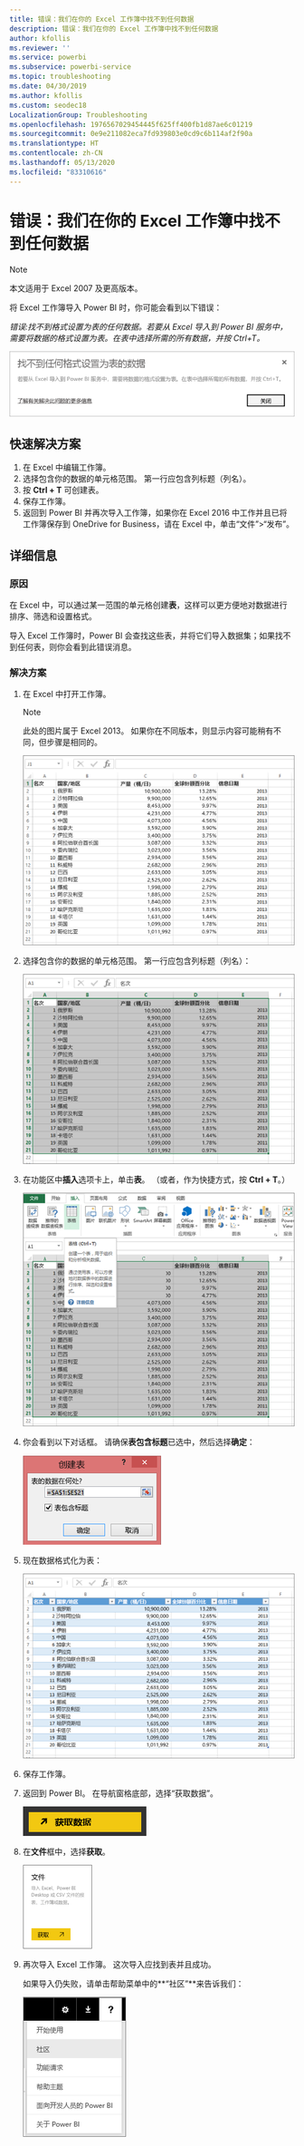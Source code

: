 ```yaml
---
title: 错误：我们在你的 Excel 工作簿中找不到任何数据
description: 错误：我们在你的 Excel 工作簿中找不到任何数据
author: kfollis
ms.reviewer: ''
ms.service: powerbi
ms.subservice: powerbi-service
ms.topic: troubleshooting
ms.date: 04/30/2019
ms.author: kfollis
ms.custom: seodec18
LocalizationGroup: Troubleshooting
ms.openlocfilehash: 1976567029454445f625ff400fb1d87ae6c01219
ms.sourcegitcommit: 0e9e211082eca7fd939803e0cd9c6b114af2f90a
ms.translationtype: HT
ms.contentlocale: zh-CN
ms.lasthandoff: 05/13/2020
ms.locfileid: "83310616"
---
```

# <a name="error-we-couldnt-find-any-data-in-your-excel-workbook"></a>错误：我们在你的 Excel 工作簿中找不到任何数据

>[!NOTE]  
>本文适用于 Excel 2007 及更高版本。

将 Excel 工作簿导入 Power BI 时，你可能会看到以下错误：

*错误:找不到格式设置为表的任何数据。若要从 Excel 导入到 Power BI 服务中，需要将数据的格式设置为表。在表中选择所需的所有数据，并按 Ctrl+T。*

![在工作簿中找不到数据](media/service-admin-troubleshoot-excel-workbook-data/power-bi-we-couldnt-find-any-data.png)

## <a name="quick-solution"></a>快速解决方案
1. 在 Excel 中编辑工作簿。
2. 选择包含你的数据的单元格范围。 第一行应包含列标题（列名）。
3. 按 **Ctrl + T** 可创建表。
4. 保存工作簿。
5. 返回到 Power BI 并再次导入工作簿，如果你在 Excel 2016 中工作并且已将工作簿保存到 OneDrive for Business，请在 Excel 中，单击“文件”>“发布”。

## <a name="details"></a>详细信息
### <a name="cause"></a>原因
在 Excel 中，可以通过某一范围的单元格创建**表**，这样可以更方便地对数据进行排序、筛选和设置格式。

导入 Excel 工作簿时，Power BI 会查找这些表，并将它们导入数据集；如果找不到任何表，则你会看到此错误消息。

### <a name="solution"></a>解决方案
1. 在 Excel 中打开工作簿。 
    >[!NOTE]
    >此处的图片属于 Excel 2013。 如果你在不同版本，则显示内容可能稍有不同，但步骤是相同的。
    
    ![打开工作簿](media/service-admin-troubleshoot-excel-workbook-data/power-bi-troubleshoot-excel-worksheet-1.png)
2. 选择包含你的数据的单元格范围。 第一行应包含列标题（列名）：
   
    ![选择单元格范围](media/service-admin-troubleshoot-excel-workbook-data/power-bi-troubleshoot-excel-worksheet-2.png)
3. 在功能区中**插入**选项卡上，单击**表**。 （或者，作为快捷方式，按 **Ctrl + T**。）
   
    ![插入表](media/service-admin-troubleshoot-excel-workbook-data/power-bi-troubleshoot-excel-worksheet-3.png)
4. 你会看到以下对话框。 请确保**表包含标题**已选中，然后选择**确定**：
   
    ![创建表](media/service-admin-troubleshoot-excel-workbook-data/power-bi-troubleshoot-excel-create-table.png)
5. 现在数据格式化为表：
   
    ![格式化为表格的数据](media/service-admin-troubleshoot-excel-workbook-data/power-bi-troubleshoot-excel-table.png)
6. 保存工作簿。
7. 返回到 Power BI。 在导航窗格底部，选择“获取数据”。
   
    ![获取数据](media/service-admin-troubleshoot-excel-workbook-data/power-bi-get-data.png)
8. 在**文件**框中，选择**获取**。
   
    ![获取文件](media/service-admin-troubleshoot-excel-workbook-data/power-bi-get-files.png)
9. 再次导入 Excel 工作簿。 这次导入应找到表并且成功。
   
    如果导入仍失败，请单击帮助菜单中的**“社区”**来告诉我们：
   
    ![社区链接](media/service-admin-troubleshoot-excel-workbook-data/power-bi-question-menu-community.png)
